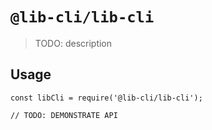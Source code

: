 # `@lib-cli/lib-cli`

> TODO: description

## Usage

```
const libCli = require('@lib-cli/lib-cli');

// TODO: DEMONSTRATE API
```
